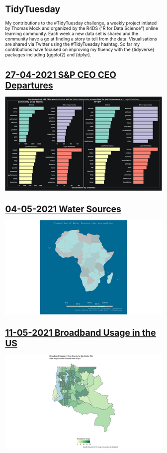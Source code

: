 # TidyTuesday

My contributions to the #TidyTuesday challenge, a weekly project intiated by Thomas Mock and organized by the R4DS ("R for Data Science") online learning community.
Each week a new data set is shared and the community have a go at finding a story to tell from the data. Visualisations are shared via Twitter using the #TidyTuesday hashtag.
So far my contributions have focused on improving my fluency with the {tidyverse} packages including {ggplot2} and {dplyr}.

# [27-04-2021 S&P CEO CEO Departures](https://github.com/un-etudiant/TidyTuesday/tree/master/2021-04-27/)
![ ](2021-04-27/ceoplot.png)

# [04-05-2021 Water Sources](https://github.com/un-etudiant/TidyTuesday/tree/master/2021-05-04/)
![ ](2021-05-04/watersources.png)

# [11-05-2021 Broadband Usage in the US](https://github.com/un-etudiant/TidyTuesday/tree/master/2021-05-04/)
![ ](2021-05-11/broadbandusage.png)
  